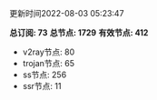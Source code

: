 更新时间2022-08-03 05:23:47

**总订阅: 73**
**总节点: 1729**
**有效节点: 412**
- v2ray节点: 80
- trojan节点: 65
- ss节点: 256
- ssr节点: 11
